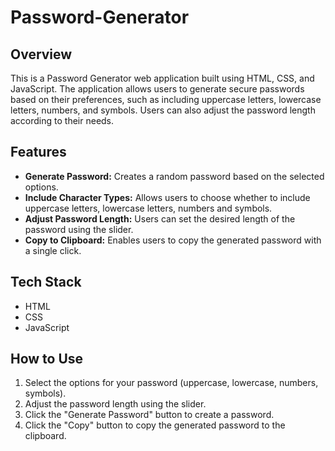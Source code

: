 # Password-Generator

## Overview
This is a Password Generator web application built using HTML, CSS, and JavaScript. The application allows users to generate secure passwords based on their preferences, such as including uppercase letters, lowercase letters, numbers, and symbols. Users can also adjust the password length according to their needs.

## Features
* <b>Generate Password:</b> Creates a random password based on the selected options.
* <b>Include Character Types:</b> Allows users to choose whether to include uppercase letters, lowercase letters, numbers and symbols.
* <b>Adjust Password Length:</b> Users can set the desired length of the password using the slider.
* <b>Copy to Clipboard:</b> Enables users to copy the generated password with a single click.

## Tech Stack
* HTML
* CSS
* JavaScript
 
## How to Use
1. Select the options for your password (uppercase, lowercase, numbers, symbols).
2. Adjust the password length using the slider.
3. Click the "Generate Password" button to create a password.
4. Click the "Copy" button to copy the generated password to the clipboard.
